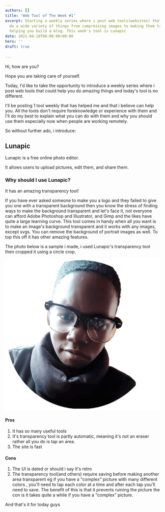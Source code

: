 ```yaml
---
authors: []
title: 'Web Tool of The Week #1'
excerpt: Starting a weekly series where i post web tools(websites) that can help you
  do a wide variety of things from compressing images to making them transparent to
  helping you build a blog. This week's tool is Lunapic
date: 2021-04-10T08:00:00+00:00
hero: ''
draft: true

---
```

Hi, how are you? 

Hope you are taking care of yourself. 

Today, I'd like to take the opportunity to introduce a weekly series where i post web tools that could help you do amazing things and today's tool is no different. 

I'll be posting 1 tool weekly that has helped me and that i believe can help you. All the tools don't require foreknowledge or experience with them and I'll do my best to explain what you can do with them and why you should use them especially now when people are working remotely.

So without further ado, i introduce:

## Lunapic

Lunapic is a free online photo editor. 

It allows users to upload pictures, edit them, and share them.

### **Why should I use Lunapic?** 

It has an amazing transparency tool! 

If you have ever asked someone to make you a logo and they failed to give you one with a transparent background then you know the stress of finding ways to make the background transparent and let's face it, not everyone can afford Adobe Photoshop and Illustrator, and Gimp and the likes have quite a large learning curve. This tool comes in handy when all you want is to make an image's background transparent and it works with any images, except svgs. You can remove the background of portrait images as well. To top this off it has other amazing features. 

The photo below is a sample i made, i used Lunapic's transparency tool then cropped it using a circle crop. 

![](/static/images/me3.png)

#### Pros

1. It has so many useful tools
2. It's transparency tool is partly automatic, meaning it's not an eraser rather all you do is tap an area. 
3. The site is fast

#### Cons

1. The UI is dated or should i say it's retro
2. The transparency tool(and others) require saving before making another area transparent eg if you have a "complex" picture with many different colors , you'll need to tap each color at a time and after each tap you'll need to save. The benefit of this is that it prevents ruining the picture the con is it takes quite a while if you have a "complex" picture. 

And that's it for today guys